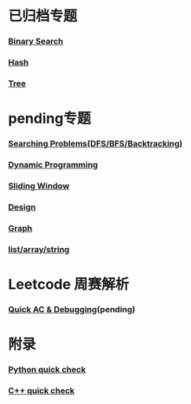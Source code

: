 [bs-note]:./1-Topic/BinarySearch/note.md
[hash-note]:./1-Topic/Hash/note-hash.md
[tree-note]:./1-Topic./TreeProblems./Note_TreeProblem.md
# 已归档专题
### [Binary Search][bs-note]
### [Hash][hash-note]
### [Tree][tree-note]

# pending专题
### [Searching Problems(DFS/BFS/Backtracking)]()
### [Dynamic Programming]()
### [Sliding Window]()
### [Design]()
### [Graph]()
### [list/array/string]()



# Leetcode 周赛解析
### [Quick AC & Debugging]()(pending)

# 附录
### [Python quick check]()
### [C++ quick check]()